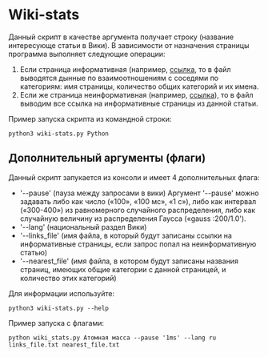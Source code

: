 # Wiki-stats

 Данный скрипт в качестве аргумента получает строку (название интересующе статьи в Вики). В зависимости от назначения страницы программа выполняет следующие операции:
 1. Если страница информативная (например, [ссылка](https://ru.wikipedia.org/wiki/%D0%90%D1%82%D0%BE%D0%BC%D0%BD%D0%B0%D1%8F_%D0%BC%D0%B0%D1%81%D1%81%D0%B0), то в файл выводятся дынные по взаимоотношениям с соседями по категориям: имя страницы, количество общих категорий и их имена.
 2. Если же страница неинформативная (например, [ссылка](https://ru.wikipedia.org/wiki/Python_(%D0%B7%D0%BD%D0%B0%D1%87%D0%B5%D0%BD%D0%B8%D1%8F))), то в файл выводим все ссылка на информативные страницы из данной статьи.
 
 Пример запуска скрипта из командной строки:
 ```
 python3 wiki-stats.py Python
 ```
 
 ## Дополнительный аргументы (флаги)
 
 Данный скрипт запукается из консоли и имеет 4 дополнительных флага:
 - '--pause' (пауза между запросами в вики)
 Аргумент '--pause' можно задавать либо как число («100», «100 мс», «1 с»), либо как интервал («300-400») из равномерного случайного распределения, либо как случайную величину из распределения Гаусса («gauss :200/1.0').
 - '--lang' (национальный раздел Вики)  
 - '--links_file' (имя файла, в который будут записаны ссылки на информативные страницы, если запрос попал на неинформативную статью)
 - '--nearest_file' (имя файла, в котором будут записаны названия страниц, имеющих общие категории с данной страницей, и количество этих категорий)
 
 Для информации используйте:
 ```
 python3 wiki-stats.py --help
 ```
 
 Пример запуска с флагами:
 ```
 python wiki_stats.py Атомная масса --pause '1ms' --lang ru links_file.txt nearest_file.txt
 ```
